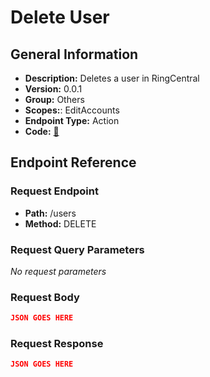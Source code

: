 # Delete User

## General Information

- **Description:** Deletes a user in RingCentral
- **Version:** 0.0.1
- **Group:** Others
- **Scopes:**: EditAccounts
- **Endpoint Type:** Action
- **Code:** [🔗](https://github.com/NangoHQ/integration-templates/tree/main/integrations/ring-central-sandbox/actions/delete-user.ts)

## Endpoint Reference

### Request Endpoint

- **Path:** /users
- **Method:** DELETE

### Request Query Parameters

_No request parameters_

### Request Body

```json
JSON GOES HERE
```

### Request Response

```json
JSON GOES HERE
```
